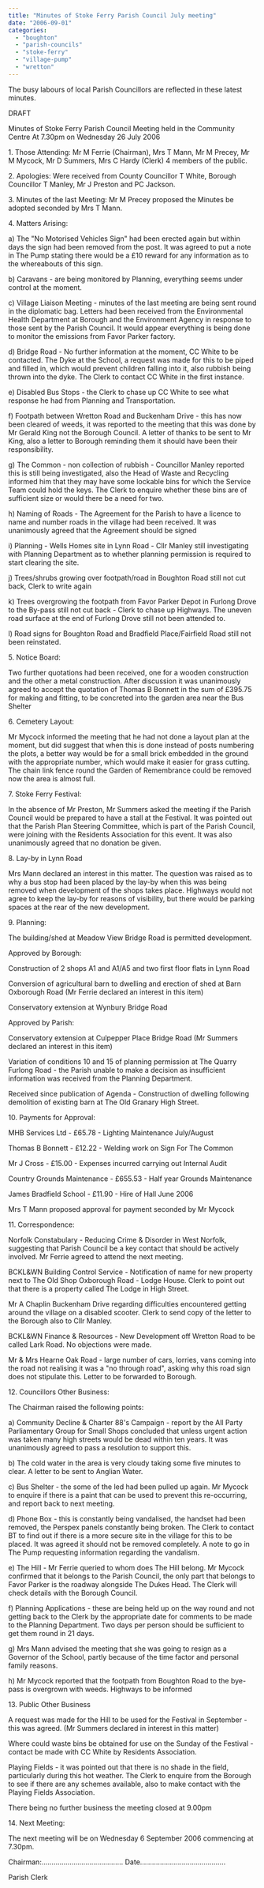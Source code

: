 ```yaml
---
title: "Minutes of Stoke Ferry Parish Council July meeting"
date: "2006-09-01"
categories: 
  - "boughton"
  - "parish-councils"
  - "stoke-ferry"
  - "village-pump"
  - "wretton"
---
```


The busy labours of local Parish Councillors are reflected in these latest minutes.

DRAFT

Minutes of Stoke Ferry Parish Council Meeting held in the Community Centre At 7.30pm on Wednesday 26 July 2006

1\. Those Attending: Mr M Ferrie (Chairman), Mrs T Mann, Mr M Precey, Mr M Mycock, Mr D Summers, Mrs C Hardy (Clerk) 4 members of the public.

2\. Apologies: Were received from County Councillor T White, Borough Councillor T Manley, Mr J Preston and PC Jackson.

3\. Minutes of the last Meeting: Mr M Precey proposed the Minutes be adopted seconded by Mrs T Mann.

4\. Matters Arising:

a) The "No Motorised Vehicles Sign" had been erected again but within days the sign had been removed from the post. It was agreed to put a note in The Pump stating there would be a £10 reward for any information as to the whereabouts of this sign.

b) Caravans - are being monitored by Planning, everything seems under control at the moment.

c) Village Liaison Meeting - minutes of the last meeting are being sent round in the diplomatic bag. Letters had been received from the Environmental Health Department at Borough and the Environment Agency in response to those sent by the Parish Council. It would appear everything is being done to monitor the emissions from Favor Parker factory.

d) Bridge Road - No further information at the moment, CC White to be contacted. The Dyke at the School, a request was made for this to be piped and filled in, which would prevent children falling into it, also rubbish being thrown into the dyke. The Clerk to contact CC White in the first instance.

e) Disabled Bus Stops - the Clerk to chase up CC White to see what response he had from Planning and Transportation.

f) Footpath between Wretton Road and Buckenham Drive - this has now been cleared of weeds, it was reported to the meeting that this was done by Mr Gerald King not the Borough Council. A letter of thanks to be sent to Mr King, also a letter to Borough reminding them it should have been their responsibility.

g) The Common - non collection of rubbish - Councillor Manley reported this is still being investigated, also the Head of Waste and Recycling informed him that they may have some lockable bins for which the Service Team could hold the keys. The Clerk to enquire whether these bins are of sufficient size or would there be a need for two.

h) Naming of Roads - The Agreement for the Parish to have a licence to name and number roads in the village had been received. It was unanimously agreed that the Agreement should be signed

i) Planning - Wells Homes site in Lynn Road - Cllr Manley still investigating with Planning Department as to whether planning permission is required to start clearing the site.

j) Trees/shrubs growing over footpath/road in Boughton Road still not cut back, Clerk to write again

k) Trees overgrowing the footpath from Favor Parker Depot in Furlong Drove to the By-pass still not cut back - Clerk to chase up Highways. The uneven road surface at the end of Furlong Drove still not been attended to.

l) Road signs for Boughton Road and Bradfield Place/Fairfield Road still not been reinstated.

5\. Notice Board:

Two further quotations had been received, one for a wooden construction and the other a metal construction. After discussion it was unanimously agreed to accept the quotation of Thomas B Bonnett in the sum of £395.75 for making and fitting, to be concreted into the garden area near the Bus Shelter

6\. Cemetery Layout:

Mr Mycock informed the meeting that he had not done a layout plan at the moment, but did suggest that when this is done instead of posts numbering the plots, a better way would be for a small brick embedded in the ground with the appropriate number, which would make it easier for grass cutting. The chain link fence round the Garden of Remembrance could be removed now the area is almost full.

7\. Stoke Ferry Festival:

In the absence of Mr Preston, Mr Summers asked the meeting if the Parish Council would be prepared to have a stall at the Festival. It was pointed out that the Parish Plan Steering Committee, which is part of the Parish Council, were joining with the Residents Association for this event. It was also unanimously agreed that no donation be given.

8\. Lay-by in Lynn Road

Mrs Mann declared an interest in this matter. The question was raised as to why a bus stop had been placed by the lay-by when this was being removed when development of the shops takes place. Highways would not agree to keep the lay-by for reasons of visibility, but there would be parking spaces at the rear of the new development.

9\. Planning:

The building/shed at Meadow View Bridge Road is permitted development.

Approved by Borough:

Construction of 2 shops A1 and A1/A5 and two first floor flats in Lynn Road

Conversion of agricultural barn to dwelling and erection of shed at Barn Oxborough Road (Mr Ferrie declared an interest in this item)

Conservatory extension at Wynbury Bridge Road

Approved by Parish:

Conservatory extension at Culpepper Place Bridge Road (Mr Summers declared an interest in this item)

Variation of conditions 10 and 15 of planning permission at The Quarry Furlong Road - the Parish unable to make a decision as insufficient information was received from the Planning Department.

Received since publication of Agenda - Construction of dwelling following demolition of existing barn at The Old Granary High Street.

10\. Payments for Approval:

MHB Services Ltd - £65.78 - Lighting Maintenance July/August

Thomas B Bonnett - £12.22 - Welding work on Sign For The Common

Mr J Cross - £15.00 - Expenses incurred carrying out Internal Audit

Country Grounds Maintenance - £655.53 - Half year Grounds Maintenance

James Bradfield School - £11.90 - Hire of Hall June 2006

Mrs T Mann proposed approval for payment seconded by Mr Mycock

11\. Correspondence:

Norfolk Constabulary - Reducing Crime & Disorder in West Norfolk, suggesting that Parish Council be a key contact that should be actively involved. Mr Ferrie agreed to attend the next meeting.

BCKL&WN Building Control Service - Notification of name for new property next to The Old Shop Oxborough Road - Lodge House. Clerk to point out that there is a property called The Lodge in High Street.

Mr A Chaplin Buckenham Drive regarding difficulties encountered getting around the village on a disabled scooter. Clerk to send copy of the letter to the Borough also to Cllr Manley.

BCKL&WN Finance & Resources - New Development off Wretton Road to be called Lark Road. No objections were made.

Mr & Mrs Hearne Oak Road - large number of cars, lorries, vans coming into the road not realising it was a "no through road", asking why this road sign does not stipulate this. Letter to be forwarded to Borough.

12\. Councillors Other Business:

The Chairman raised the following points:

a) Community Decline & Charter 88's Campaign - report by the All Party Parliamentary Group for Small Shops concluded that unless urgent action was taken many high streets would be dead within ten years. It was unanimously agreed to pass a resolution to support this.

b) The cold water in the area is very cloudy taking some five minutes to clear. A letter to be sent to Anglian Water.

c) Bus Shelter - the some of the led had been pulled up again. Mr Mycock to enquire if there is a paint that can be used to prevent this re-occurring, and report back to next meeting.

d) Phone Box - this is constantly being vandalised, the handset had been removed, the Perspex panels constantly being broken. The Clerk to contact BT to find out if there is a more secure site in the village for this to be placed. It was agreed it should not be removed completely. A note to go in The Pump requesting information regarding the vandalism.

e) The Hill - Mr Ferrie queried to whom does The Hill belong. Mr Mycock confirmed that it belongs to the Parish Council, the only part that belongs to Favor Parker is the roadway alongside The Dukes Head. The Clerk will check details with the Borough Council.

f) Planning Applications - these are being held up on the way round and not getting back to the Clerk by the appropriate date for comments to be made to the Planning Department. Two days per person should be sufficient to get them round in 21 days.

g) Mrs Mann advised the meeting that she was going to resign as a Governor of the School, partly because of the time factor and personal family reasons.

h) Mr Mycock reported that the footpath from Boughton Road to the bye-pass is overgrown with weeds. Highways to be informed

13\. Public Other Business

A request was made for the Hill to be used for the Festival in September - this was agreed. (Mr Summers declared in interest in this matter)

Where could waste bins be obtained for use on the Sunday of the Festival - contact be made with CC White by Residents Association.

Playing Fields - it was pointed out that there is no shade in the field, particularly during this hot weather. The Clerk to enquire from the Borough to see if there are any schemes available, also to make contact with the Playing Fields Association.

There being no further business the meeting closed at 9.00pm

14\. Next Meeting:

The next meeting will be on Wednesday 6 September 2006 commencing at 7.30pm.

Chairman:......................................... Date...........................................

Parish Clerk
